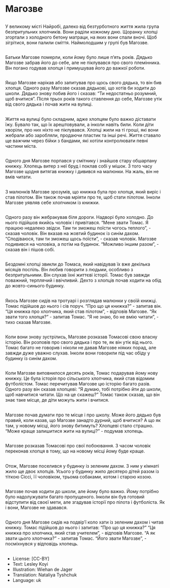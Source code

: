 # Магозве

##
У великому місті Найробі, далеко від безтурботного життя жила група безпритульних хлопчиків. Вони раділи кожному дню. Щоранку хлопці згортали з холодного бетону матраци, на яких вони спали вночі. Щоб зігрітися, вони палили сміття. Наймолодшим у групі був Магозве.

##
Батьки Магозве померли, коли йому було лише п’ять років. Дядько Магозве забрав його до себе, але не піклувався про свого племінника. Він погано годував хлопця і примушував його до важкої роботи.

##
Якщо Магозве нарікав або запитував про щось свого дядька, то він бив хлопця. Одного разу Магозве сказав дядькові, що хотів би ходити до школи. Дядько знову побив його і сказав: “Ти недостатньо розумний, щоб вчитися”. Після трьох років такого ставлення до себе, Магозве утік від свого дядька і почав жити на вулиці.

##
Життя на вулиці було складним, адже хлопцям було важко діставати їжу. Бувало так, що їх арештовували, а інколи навіть били. Коли діти хворіли, про них ніхто не піклувався. Хлопці жили на ті гроші, які вони жебрали або заробляли, продаючи пластик та інші речі. Життя ставало ще важчим через бійки з бандами, які хотіли контролювати певні частини міста.

##
Одного дня Магозве порпався у смітнику і знайшов стару обшарпану книжку. Хлопець витер з неї бруд і поклав собі у мішок. З того часу Магозве щодня витягав книжку і дивився на малюнки. На жаль, він не вмів читати.

##
З малюнків Магозве зрозумів, що книжка була про хлопця, який виріс і став пілотом. Він також почав мріяти про те, щоб стати пілотом. Інколи Магозве уявляв себе хлопчиком із книжки.

##
Одного разу він жебракував біля дороги. Надворі було холодно. До нього підійшов якийсь чоловік і привітався. “Мене звати Томас. Я працюю недалеко звідси. Там ти зможеш поїсти чогось теплого”, - сказав чоловік. Він вказав на жовтий будинок із синім дахом. “Сподіваюся, там ти зможеш щось поїсти”, - сказав чоловік. Магозве подивився на чоловіка, а потім на будинок. “Можливо іншим разом”, - сказав він і пішов собі.

##
Бездомні хлопці звикли до Томаса, який навідував їх вже декілька місяців поспіль. Він любив говорити з людьми, особливо з безпритульними. Він слухав їхні життєві історії. Томас був завжди поважний, терплячий і ввічливий. Дехто з хлопців почав ходити на обід до жовто-синього будинку.

##
Якось Магозве сидів на тротуарі і розглядав малюнки у своїй книжці. Томас підійшов до нього і сів поруч. “Про що ця книжка?” - запитав він. “Ця книжка про хлопчика, який став пілотом”, - відповів Магозве. “Як звати того хлопця?” - запитав Томас. “Я не знаю, бо не вмію читати”, - тихо сказав Магозве.

##
Коли вони знову зустрілись, Магозве розказав Томасові свою власну історію. Він розповів про свого дядька і про те, як він утік від нього. Томас багато не говорив і ніколи не давав Магозве ніяких порад, але завжди дуже уважно слухав. Інколи вони говорили під час обіду у будинку із синім дахом.

##
Коли Магозве виповнилося десять років, Томас подарував йому нову книжку. Це була історія про сільського хлопчика, який став відомим футболістом. Томас перечитував Магозве цю історію багато разів. Одного разу він сказав хлопцеві: “Я думаю, тобі потрібно йти до школи, щоб навчитися читати. Що на це скажеш?” Томас також сказав, що він знає таке місце, де діти можуть жити і вчитися.

##
Магозве почав думати про те місце і про школу. Може його дядько був правий, коли казав, що Магозве занадто дурний, щоб вчитися? А що як там, у новому місці, його знову битимуть? Хлопцеві стало страшно. “Може краще залишитися жити на вулиці?” - подумав хлопець.

##
Магозве розказав Томасові про свої побоювання. З часом чоловік переконав хлопця в тому, що на новому місці йому буде краще.

##
Отож, Магозве поселився у будинку із зеленим дахом. З ним у кімнаті жило ще двоє хлопців. Усього у будинку жило десятеро дітей разом із тіткою Сіссі, її чоловіком, трьома собаками, котом і старою козою.

##
Магозве почав ходити до школи, але йому було важко. Йому потрібно було надолужувати багато пропущеного. Інколи він був готовий відступити від своєї мети, але згадував історії про пілота і футболіста. Як і вони, Магозве не здавався.

##
Одного дня Магозве сидів на подвір’ї коло хати із зеленим дахом і читав книжку. Томас підійшов до нього і запитав: “Про що ця книжка?” “Ця книжка про хлопчика, який став учителем”, - відповів Магозве. “А як звати цього хлопчика?” - запитав Томас. “Його звати Магозве”, - посміхнувся у відповідь хлопець.

##
* License: [CC-BY]
* Text: Lesley Koyi
* Illustration: Wiehan de Jager
* Translation: Nataliya Tyshchuk
* Language: uk
